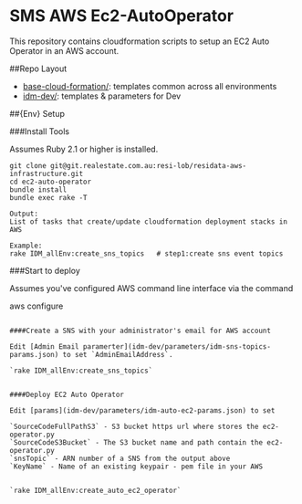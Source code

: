# SMS AWS Ec2-AutoOperator

This repository contains cloudformation scripts to setup an EC2 Auto Operator in an AWS account.

##Repo Layout

- [base-cloud-formation/](base-cloud-formation/):  templates common across all environments
- [idm-dev/](idm-dev/):  templates & parameters for Dev

##{Env} Setup

###Install Tools

Assumes Ruby 2.1 or higher is installed.
```
git clone git@git.realestate.com.au:resi-lob/residata-aws-infrastructure.git
cd ec2-auto-operator
bundle install
bundle exec rake -T

Output:
List of tasks that create/update cloudformation deployment stacks in AWS

Example:
rake IDM_allEnv:create_sns_topics   # step1:create sns event topics
```
###Start to deploy

Assumes you've configured AWS command line interface via the command

aws configure
```

####Create a SNS with your administrator's email for AWS account

Edit [Admin Email paramerter](idm-dev/parameters/idm-sns-topics-params.json) to set `AdminEmailAddress`.

`rake IDM_allEnv:create_sns_topics`


####Deploy EC2 Auto Operator

Edit [params](idm-dev/parameters/idm-auto-ec2-params.json) to set

`SourceCodeFullPathS3` - S3 bucket https url where stores the ec2-operator.py
`SourceCodeS3Bucket` - The S3 bucket name and path contain the ec2-operator.py
`snsTopic` - ARN number of a SNS from the output above
`KeyName` - Name of an existing keypair - pem file in your AWS


`rake IDM_allEnv:create_auto_ec2_operator`
